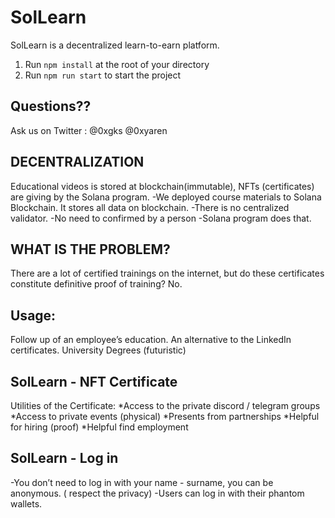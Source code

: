 # SolLearn

SolLearn is a decentralized learn-to-earn platform.

1. Run `npm install` at the root of your directory
2. Run `npm run start` to start the project

## Questions??
Ask us on Twitter : @0xgks @0xyaren


## DECENTRALIZATION
Educational videos is stored at blockchain(immutable), NFTs (certificates) are giving by the Solana program.
-We deployed course materials to Solana Blockchain. It stores all data on blockchain. 
-There is no centralized validator. 
-No need to confirmed by a person 
-Solana program does that.


## WHAT IS THE PROBLEM?
There are a lot of certified trainings on the internet, but do these certificates constitute definitive proof of training? No.

## Usage:
Follow up of an employee’s education.
An alternative to the LinkedIn certificates.
University Degrees (futuristic)

## SolLearn - NFT Certificate
Utilities of the Certificate:
*Access to the private discord / telegram groups
*Access to private events (physical)
*Presents from partnerships 
*Helpful for hiring (proof)
*Helpful find employment 

## SolLearn - Log in
-You don’t need to log in with your name - surname, you can be anonymous. ( respect the privacy)
-Users can log in with their phantom wallets.
